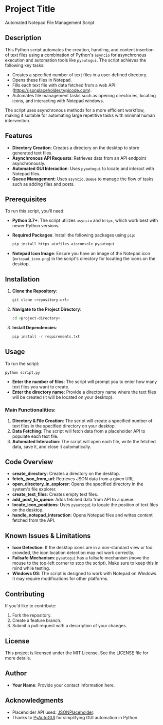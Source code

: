 # Project Title

Automated Notepad File Management Script

## Description

This Python script automates the creation, handling, and content insertion of text files using a combination of Python's `asyncio` for asynchronous execution and automation tools like `pyautogui`. The script achieves the following key tasks:

- Creates a specified number of text files in a user-defined directory.
- Opens these files in Notepad.
- Fills each text file with data fetched from a web API (https://jsonplaceholder.typicode.com).
- Automates file management tasks such as opening directories, locating icons, and interacting with Notepad windows.

The script uses asynchronous methods for a more efficient workflow, making it suitable for automating large repetitive tasks with minimal human intervention.

## Features

- **Directory Creation**: Creates a directory on the desktop to store generated text files.
- **Asynchronous API Requests**: Retrieves data from an API endpoint asynchronously.
- **Automated GUI Interaction**: Uses `pyautogui` to locate and interact with Notepad files.
- **Queue Management**: Uses `asyncio.Queue` to manage the flow of tasks such as adding files and posts.

## Prerequisites

To run this script, you'll need:

- **Python 3.7+**: The script utilizes `asyncio` and `httpx`, which work best with newer Python versions.
- **Required Packages**: Install the following packages using `pip`:
  
  ```sh
  pip install httpx aiofiles aioconsole pyautogui
  ```

- **Notepad Icon Image**: Ensure you have an image of the Notepad icon (`notepad_icon.png`) in the script's directory for locating the icons on the desktop.

## Installation

1. **Clone the Repository**:
   
   ```sh
   git clone <repository-url>
   ```

2. **Navigate to the Project Directory**:

   ```sh
   cd <project-directory>
   ```

3. **Install Dependencies**:

   ```sh
   pip install -r requirements.txt
   ```

## Usage

To run the script:

```sh
python script.py
```

- **Enter the number of files**: The script will prompt you to enter how many text files you want to create.
- **Enter the directory name**: Provide a directory name where the text files will be created (it will be located on your desktop).

### Main Functionalities:

1. **Directory & File Creation**: The script will create a specified number of text files in the specified directory on your desktop.
2. **Data Fetching**: The script will fetch data from a placeholder API to populate each text file.
3. **Automated Interaction**: The script will open each file, write the fetched data, save it, and close it automatically.

## Code Overview

- **create_directory**: Creates a directory on the desktop.
- **fetch_json_from_url**: Retrieves JSON data from a given URL.
- **open_directory_in_explorer**: Opens the specified directory in the system's file explorer.
- **create_text_files**: Creates empty text files.
- **add_post_to_queue**: Adds fetched data from API to a queue.
- **locate_icon_positions**: Uses `pyautogui` to locate the position of text files on the desktop.
- **handle_notepad_interaction**: Opens Notepad files and writes content fetched from the API.

## Known Issues & Limitations

- **Icon Detection**: If the desktop icons are in a non-standard view or too crowded, the icon location detection may not work correctly.
- **Failsafe Mechanism**: `pyautogui` has a failsafe mechanism (move the mouse to the top-left corner to stop the script). Make sure to keep this in mind while testing.
- **Windows OS**: The script is designed to work with Notepad on Windows. It may require modifications for other platforms.

## Contributing

If you'd like to contribute:

1. Fork the repository.
2. Create a feature branch.
3. Submit a pull request with a description of your changes.

## License

This project is licensed under the MIT License. See the LICENSE file for more details.

## Author

- **Your Name**: Provide your contact information here.

## Acknowledgments

- Placeholder API used: [JSONPlaceholder](https://jsonplaceholder.typicode.com/).
- Thanks to [PyAutoGUI](https://pyautogui.readthedocs.io/) for simplifying GUI automation in Python.

